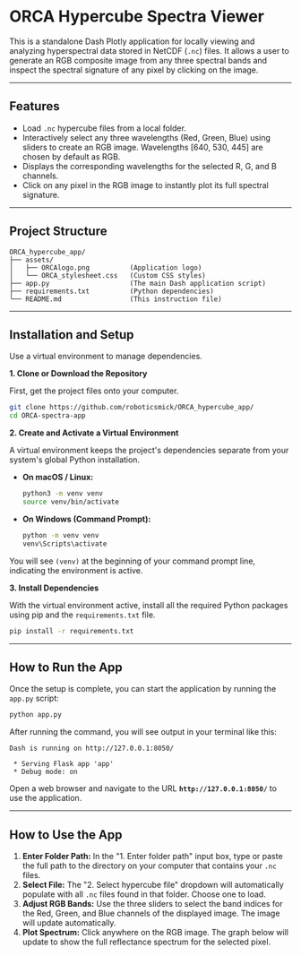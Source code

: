 # ORCA Hypercube Spectra Viewer

This is a standalone Dash Plotly application for locally viewing and analyzing hyperspectral data stored in NetCDF (`.nc`) files. It allows a user to generate an RGB composite image from any three spectral bands and inspect the spectral signature of any pixel by clicking on the image.

---

## Features

-   Load `.nc` hypercube files from a local folder.
-   Interactively select any three wavelengths (Red, Green, Blue) using sliders to create an RGB image. Wavelengths [640, 530, 445] are chosen by default as RGB.
-   Displays the corresponding wavelengths for the selected R, G, and B channels.
-   Click on any pixel in the RGB image to instantly plot its full spectral signature.

---

## Project Structure

```
ORCA_hypercube_app/
├── assets/
│   ├── ORCAlogo.png          (Application logo)
│   └── ORCA_stylesheet.css   (Custom CSS styles)
├── app.py                    (The main Dash application script)
├── requirements.txt          (Python dependencies)
└── README.md                 (This instruction file)
```

---

## Installation and Setup

Use a virtual environment to manage dependencies.

**1. Clone or Download the Repository**

First, get the project files onto your computer.
```bash
git clone https://github.com/roboticsmick/ORCA_hypercube_app/
cd ORCA-spectra-app
```

**2. Create and Activate a Virtual Environment**

A virtual environment keeps the project's dependencies separate from your system's global Python installation.

*   **On macOS / Linux:**
    ```bash
    python3 -m venv venv
    source venv/bin/activate
    ```

*   **On Windows (Command Prompt):**
    ```bash
    python -m venv venv
    venv\Scripts\activate
    ```
    
You will see `(venv)` at the beginning of your command prompt line, indicating the environment is active.

**3. Install Dependencies**

With the virtual environment active, install all the required Python packages using pip and the `requirements.txt` file.

```bash
pip install -r requirements.txt
```

---

## How to Run the App

Once the setup is complete, you can start the application by running the `app.py` script:

```bash
python app.py
```

After running the command, you will see output in your terminal like this:

```
Dash is running on http://127.0.0.1:8050/

 * Serving Flask app 'app'
 * Debug mode: on
```

Open a web browser and navigate to the URL **`http://127.0.0.1:8050/`** to use the application.

---

## How to Use the App

1.  **Enter Folder Path:** In the "1. Enter folder path" input box, type or paste the full path to the directory on your computer that contains your `.nc` files.
2.  **Select File:** The "2. Select hypercube file" dropdown will automatically populate with all `.nc` files found in that folder. Choose one to load.
3.  **Adjust RGB Bands:** Use the three sliders to select the band indices for the Red, Green, and Blue channels of the displayed image. The image will update automatically.
4.  **Plot Spectrum:** Click anywhere on the RGB image. The graph below will update to show the full reflectance spectrum for the selected pixel.
